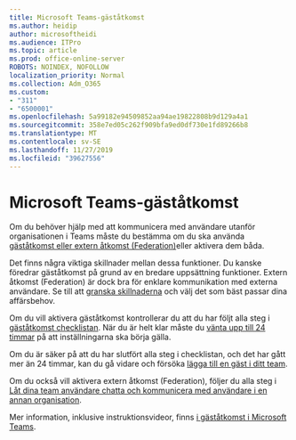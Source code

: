 ```yaml
---
title: Microsoft Teams-gäståtkomst
ms.author: heidip
author: microsoftheidi
ms.audience: ITPro
ms.topic: article
ms.prod: office-online-server
ROBOTS: NOINDEX, NOFOLLOW
localization_priority: Normal
ms.collection: Adm_O365
ms.custom:
- "311"
- "6500001"
ms.openlocfilehash: 5a99182e94509852aa94ae19822808b9d129a4a1
ms.sourcegitcommit: 358e7ed05c262f909bfa9ed0df730e1fd89266b8
ms.translationtype: MT
ms.contentlocale: sv-SE
ms.lasthandoff: 11/27/2019
ms.locfileid: "39627556"
---
```

# <a name="microsoft-teams---guest-access"></a>Microsoft Teams-gäståtkomst

Om du behöver hjälp med att kommunicera med användare utanför organisationen i Teams måste du bestämma om du ska använda [gäståtkomst eller extern åtkomst (Federation)](https://docs.microsoft.com/microsoftteams/manage-external-access#external-access-vs-guest-access)eller aktivera dem båda.

Det finns några viktiga skillnader mellan dessa funktioner. Du kanske föredrar gäståtkomst på grund av en bredare uppsättning funktioner. Extern åtkomst (Federation) är dock bra för enklare kommunikation med externa användare. Se till att [granska skillnaderna](https://docs.microsoft.com/microsoftteams/manage-external-access#external-access-vs-guest-access) och välj det som bäst passar dina affärsbehov.

Om du vill aktivera gäståtkomst kontrollerar du att du har följt alla steg i [gäståtkomst checklistan](https://docs.microsoft.com/microsoftteams/guest-access-checklist). När du är helt klar måste du [vänta upp till 24 timmar](https://docs.microsoft.com/microsoftteams/manage-guests#guest-access-latencies) på att inställningarna ska börja gälla.

Om du är säker på att du har slutfört alla steg i checklistan, och det har gått mer än 24 timmar, kan du gå vidare och försöka [lägga till en gäst i ditt team](https://support.office.com/article/add-guests-to-a-team-in-teams-fccb4fa6-f864-4508-bdde-256e7384a14f#ID0EAABAAA=Desktop).

Om du också vill aktivera extern åtkomst (Federation), följer du alla steg i [Låt dina team användare chatta och kommunicera med användare i en annan organisation](https://docs.microsoft.com/microsoftteams/manage-external-access#let-your-teams-users-chat-and-communicate-with-users-in-another-organization).

Mer information, inklusive instruktionsvideor, finns [i gäståtkomst i Microsoft Teams](https://docs.microsoft.com/microsoftteams/guest-access).
